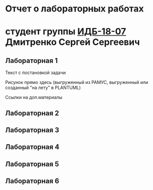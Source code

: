 # Отчет о лабораторных работах
# студент группы [ИДБ-18-07](https://github.com/stankin/design-2018/wiki/list-idb-18-07) Дмитренко Сергей Сергеевич

## Лабораторная 1

Текст с постановкой задачи

Рисунок прямо здесь (выгруженный из РАМУС, выгруженный или созданный "на лету" в PLANTUML)

Ссылки на доп.материалы

## Лабораторная 2

## Лабораторная 3

## Лабораторная 4

## Лабораторная 5

## Лабораторная 6
